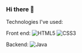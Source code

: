 ### Hi there 👋

<!--
**krissmed/krissmed** is a ✨ _special_ ✨ repository because its `README.md` (this file) appears on your GitHub profile.

Here are some ideas to get you started:

<img alt="LinkedIn" src="https://img.shields.io/badge/linkedin%20-%230077B5.svg?&style=for-the-badge&logo=linkedin&logoColor=white"/>
- 🔭 I’m currently working on ...
- 🌱 I’m currently learning ...
- 👯 I’m looking to collaborate on ...
- 🤔 I’m looking for help with ...
- 💬 Ask me about ...
- 📫 How to reach me: ...
- 😄 Pronouns: ...
- ⚡ Fun fact: ...
-->

Technologies I've used:

Front end:
<img alt="HTML5" src="https://img.shields.io/badge/html5%20-%23E34F26.svg?&style=for-the-badge&logo=html5&logoColor=white"/>
<img alt="CSS3" src="https://img.shields.io/badge/css3%20-%231572B6.svg?&style=for-the-badge&logo=css3&logoColor=white"/>

Backend:
<img alt="Java" src="https://img.shields.io/badge/java-%23ED8B00.svg?&style=for-the-badge&logo=java&logoColor=white"/>
